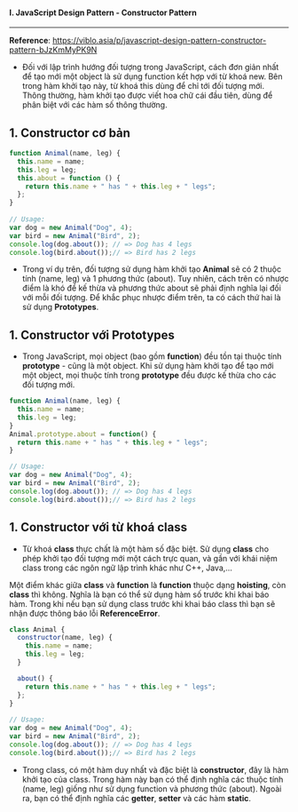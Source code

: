 #### I. JavaScript Design Pattern - Constructor Pattern
---
**Reference**: https://viblo.asia/p/javascript-design-pattern-constructor-pattern-bJzKmMyPK9N

- Đối với lập trình hướng đối tượng trong JavaScript, cách đơn giản nhất để tạo mới một object là sử dụng function kết hợp với từ khoá new. Bên trong hàm khởi tạo này, từ khoá this dùng để chỉ tới đối tượng mới. Thông thường, hàm khởi tạo được viết hoa chữ cái đầu tiên, dùng để phân biệt với các hàm số thông thường.

**1. Constructor cơ bản**
--- 
```javascript
function Animal(name, leg) {
  this.name = name;
  this.leg = leg;
  this.about = function () {
    return this.name + " has " + this.leg + " legs";
  };
}
  
// Usage:
var dog = new Animal("Dog", 4);
var bird = new Animal("Bird", 2);
console.log(dog.about()); // => Dog has 4 legs
console.log(bird.about());// => Bird has 2 legs
```
- Trong ví dụ trên, đối tượng sử dụng hàm khởi tạo **Animal** sẽ có 2 thuộc tính (name, leg) và 1 phương thức (about). Tuy nhiên, cách trên có nhược điểm là khó để kế thừa và phương thức about sẽ phải định nghĩa lại đối với mỗi đối tượng. Để khắc phục nhược điểm trên, ta có cách thứ hai là sử dụng **Prototypes**.

**1. Constructor với Prototypes**
--- 
- Trong JavaScript, mọi object (bao gồm **function**) đều tồn tại thuộc tính **prototype** - cũng là một object. Khi sử dụng hàm khởi tạo để tạo mới một object, mọi thuộc tính trong **prototype** đều được kế thừa cho các đối tượng mới.

```javascript
function Animal(name, leg) {
  this.name = name;
  this.leg = leg;
}
Animal.prototype.about = function() {
  return this.name + " has " + this.leg + " legs";
}

// Usage:
var dog = new Animal("Dog", 4);
var bird = new Animal("Bird", 2);
console.log(dog.about()); // => Dog has 4 legs
console.log(bird.about());// => Bird has 2 legs
```

**1. Constructor với từ khoá class**
--- 
- Từ khoá **class** thực chất là một hàm số đặc biệt. Sử dụng **class** cho phép khởi tạo đối tượng mới một cách trực quan, và gần với khái niệm class trong các ngôn ngữ lập trình khác như C++, Java,...

Một điểm khác giữa **class** và **function** là **function** thuộc dạng **hoisting**, còn **class** thì không. Nghĩa là bạn có thể sử dụng hàm số trước khi khai báo hàm. Trong khi nếu bạn sử dụng class trước khi khai báo class thì bạn sẽ nhận được thông báo lỗi **ReferenceError**.

```javascript
class Animal {
  constructor(name, leg) {
    this.name = name;
    this.leg = leg;
  }

  about() {
    return this.name + " has " + this.leg + " legs";
  };
}
 
// Usage:
var dog = new Animal("Dog", 4);
var bird = new Animal("Bird", 2);
console.log(dog.about()); // => Dog has 4 legs
console.log(bird.about());// => Bird has 2 legs
```

- Trong class, có một hàm duy nhất và đặc biệt là **constructor**, đây là hàm khởi tạo của class. Trong hàm này bạn có thể định nghĩa các thuộc tính (name, leg) giống như sử dụng function và phương thức (about). Ngoài ra, bạn có thể định nghĩa các **getter**, **setter** và các hàm **static**.
